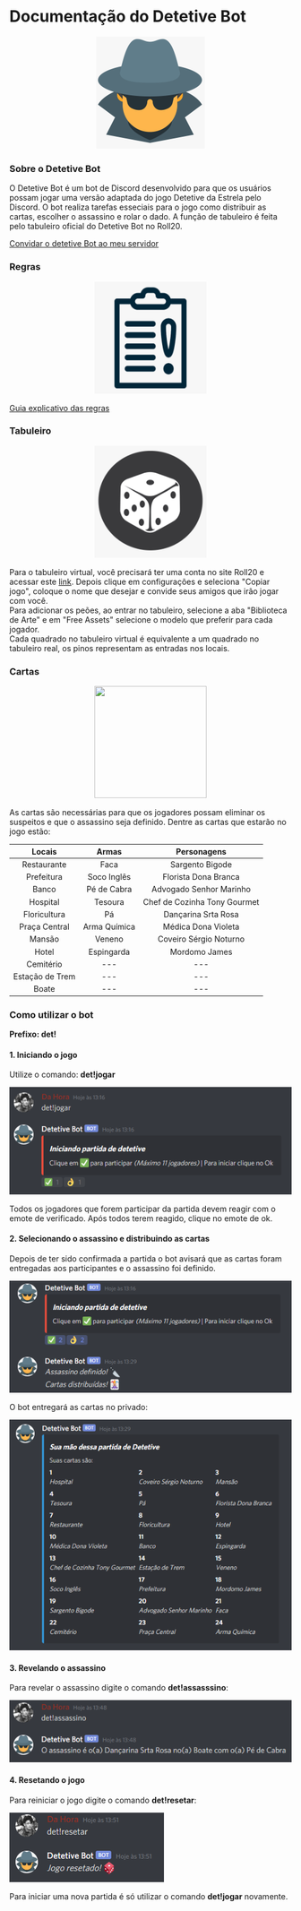 # Documentação do Detetive Bot

<p align="center">
  <img src="https://github.com/ViniciusHora1009/detetive_bot/blob/main/imagens/logo.png">
</p>

### Sobre o Detetive Bot
O Detetive Bot é um bot de Discord desenvolvido para que os usuários possam jogar uma versão adaptada do jogo Detetive da Estrela pelo Discord. O bot realiza tarefas esseciais para o jogo como distribuir as cartas, escolher o assassino e rolar o dado. A função de tabuleiro é feita pelo tabuleiro oficial do Detetive Bot no Roll20.

[Convidar o detetive Bot ao meu servidor](https://discord.com/api/oauth2/authorize?client_id=753686837117059162&permissions=8&scope=bot)

### Regras

<p align="center">
  <img img width="200" height="200" src="https://github.com/ViniciusHora1009/detetive_bot/blob/main/imagens/rules.png">
</p>

[Guia explicativo das regras](https://www.bananaquantica.com.br/como-jogar-detetive/)

### Tabuleiro

<p align="center">
  <img img width="200" height="200" src="https://github.com/ViniciusHora1009/detetive_bot/blob/main/imagens/table.png">
</p>

Para o tabuleiro virtual, você precisará ter uma conta no site Roll20 e acessar este [link](https://app.roll20.net/campaigns/details/8490759/detetive). Depois clique em configurações e seleciona "Copiar jogo", coloque o nome que desejar e convide seus amigos que irão jogar com você.<br>
Para adicionar os peões, ao entrar no tabuleiro, selecione a aba "Biblioteca de Arte" e em "Free Assets" selecione o modelo que preferir para cada jogador.<br>
Cada quadrado no tabuleiro virtual é equivalente a um quadrado no tabuleiro real, os pinos representam as entradas nos locais.

### Cartas

<p align="center">
  <img img width="200" height="200" src="https://github.com/ViniciusHora1009/detetive_bot/blob/main/imagens/cards.png">
</p>

As cartas são necessárias para que os jogadores possam eliminar os suspeitos e que o assassino seja definido. Dentre as cartas que estarão no jogo estão:<br>

| Locais          | Armas        | Personagens                 |
|:---------------:|:------------:|:---------------------------:|
| Restaurante     | Faca         | Sargento Bigode             |
| Prefeitura      | Soco Inglês  | Florista Dona Branca        |
| Banco           | Pé de Cabra  | Advogado Senhor Marinho     |
| Hospital        | Tesoura      | Chef de Cozinha Tony Gourmet|
| Floricultura    | Pá           | Dançarina Srta Rosa         |
| Praça Central   | Arma Química | Médica Dona Violeta         |
| Mansão          | Veneno       | Coveiro Sérgio Noturno      |
| Hotel           | Espingarda   | Mordomo James               |
| Cemitério       |     ---      |             ---             |
| Estação de Trem |     ---      |             ---             |
| Boate           |     ---      |             ---             |

### Como utilizar o bot
**Prefixo: det!**

#### 1. Iniciando o jogo
Utilize o comando: **det!jogar**<br>

![Alt text](https://github.com/ViniciusHora1009/detetive_bot/blob/main/imagens/print1.PNG "Comando Jogar")<br>

Todos os jogadores que forem participar da partida devem reagir com o emote de verificado. Após todos terem reagido, clique no emote de ok.

#### 2. Selecionando o assassino e distribuindo as cartas
Depois de ter sido confirmada a partida o bot avisará que as cartas foram entregadas aos participantes e o assassino foi definido.<br>

![Alt text](https://github.com/ViniciusHora1009/detetive_bot/blob/main/imagens/print2.PNG "Trabalhando com as cartas")<br>

O bot entregará as cartas no privado:<br>

![Alt text](https://github.com/ViniciusHora1009/detetive_bot/blob/main/imagens/print3.PNG "Suas cartas")<br>

#### 3. Revelando o assassino
Para revelar o assassino digite o comando **det!assasssino**:<br>

![Alt text](https://github.com/ViniciusHora1009/detetive_bot/blob/main/imagens/print4.PNG "Revelado o assassino")<br>

#### 4. Resetando o jogo
Para reiniciar o jogo digite o comando **det!resetar**:<br>

![Alt text](https://github.com/ViniciusHora1009/detetive_bot/blob/main/imagens/print5.PNG "Jogo resetado")<br>

Para iniciar uma nova partida é só utilizar o comando **det!jogar** novamente.



